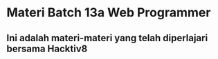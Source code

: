 # Materi Batch 13a Web Programmer 
## Ini adalah materi-materi yang telah diperlajari bersama Hacktiv8
